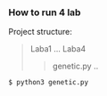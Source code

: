### How to run 4 lab

Project structure:
> Laba1
>...
> Laba4
>> genetic.py
> ..
```
$ python3 genetic.py
